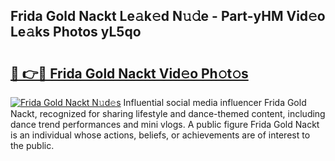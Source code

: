 ## Frida Gold Nackt Le𝚊k𝚎d N𝚞𝚍e - Part-yHM Vid𝚎o Le𝚊ks Photos yL5qo

# <h2><a href="http://fb1vrp.evod.top/?m=Frida+Gold+Nackt">🔗 👉🔴 Frida Gold Nackt Vid𝚎o Ph𝚘t𝚘s</a></h2>

[![Frida Gold Nackt N𝚞d𝚎s](https://i.imgur.com/8V9OHl7.gif)](http://fb1vrp.evod.top/?m=Frida+Gold+Nackt)
Influential social media influencer Frida Gold Nackt, recognized for sharing lifestyle and dance-themed content, including dance trend performances and mini vlogs. A public figure Frida Gold Nackt is an individual whose actions, beliefs, or achievements are of interest to the public. 
